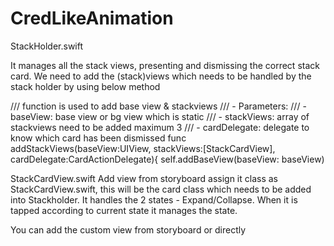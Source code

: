 # CredLikeAnimation

StackHolder.swift 

It manages all the stack views, presenting and dismissing the correct stack card. 
We need to add the (stack)views which needs to be handled by the stack holder by using below method 

  /// function is used to add base view & stackviews
    /// - Parameters:
    ///   - baseView: base view or bg view which is static
    ///   - stackViews: array of stackviews need to be added maximum 3
    ///   - cardDelegate: delegate to know which card has been dismissed
    func addStackViews(baseView:UIView, stackViews:[StackCardView], cardDelegate:CardActionDelegate){
        self.addBaseView(baseView: baseView)


StackCardView.swift
Add view from storyboard assign it class as StackCardView.swift, this will be the card class which needs to be added into Stackholder.
It handles the 2 states - Expand/Collapse. When it is tapped according to current state it manages the state. 

You can add the custom view from storyboard or directly 



